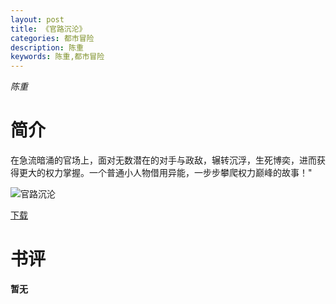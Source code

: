 ```yaml
---
layout: post
title: 《官路沉沦》
categories: 都市冒险
description: 陈重
keywords: 陈重,都市冒险
---
```

*陈重*
# 简介
在急流暗涌的官场上，面对无数潜在的对手与政敌，辗转沉浮，生死博奕，进而获得更大的权力掌握。一个普通小人物借用异能，一步步攀爬权力巅峰的故事！"

![官路沉沦](https://cdn.jsdelivr.net/gh/YYbooks0/yybooks0img@master/bookscover2/官路沉沦.4nylbdhrboc0.jpg)

[下载](https://link.jscdn.cn/1drv/aHR0cHM6Ly8xZHJ2Lm1zL3QvcyFBaGU2R2dNWmVFb2poeTA0c0lxLUFNMVNhT3UzP2U9T2VYcWJt.txt)

# 书评
**暂无**
